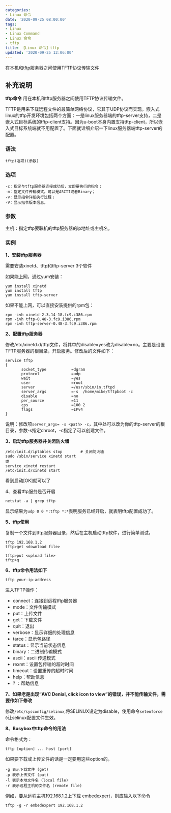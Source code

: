 ```yaml
---
categories:
- Linux 命令
date: '2020-09-25 08:00:00'
tags:
- Linux
- Linux Command
- Linux 命令
- tftp
title: 【Linux 命令】tftp
updated: '2020-09-25 12:06:00'
---
```


在本机和tftp服务器之间使用TFTP协议传输文件

## 补充说明

**tftp命令** 用在本机和tftp服务器之间使用TFTP协议传输文件。

TFTP是用来下载远程文件的最简单网络协议，它其于UDP协议而实现。嵌入式linux的tftp开发环境包括两个方面：一是linux服务器端的tftp-server支持，二是嵌入式目标系统的tftp-client支持。因为u-boot本身内置支持tftp-client，所以嵌入式目标系统端就不用配置了。下面就详细介绍一下linux服务器端tftp-server的配置。

###  语法

```shell
tftp(选项)(参数)
```

###  选项

```shell
-c：指定与tftp服务器连接成功后，立即要执行的指令；
-m：指定文件传输模式。可以是ASCII或者Binary；
-v：显示指令详细执行过程；
-V：显示指令版本信息。
```

###  参数

主机：指定tftp要联机的tftp服务器的ip地址或主机名。

###  实例

 **1、安装tftp服务器** 

需要安装xinetd、tftp和tftp-server 3个软件

如果能上网，通过yum安装：

```shell
yum install xinetd
yum install tftp
yum install tftp-server
```

如果不能上网，可以直接安装提供的rpm包：

```shell
rpm -ivh xinetd-2.3.14-18.fc9.i386.rpm
rpm -ivh tftp-0.48-3.fc9.i386.rpm
rpm -ivh tftp-server-0.48-3.fc9.i386.rpm
```

 **2、配置tftp服务器** 

修改/etc/xinetd.d/tftp文件，将其中的disable=yes改为disable=no。主要是设置TFTP服务器的根目录，开启服务。修改后的文件如下：

```shell
service tftp
{
       socket_type           =dgram
       protocol              =udp
       wait                  =yes
       user                  =root
       server                =/usr/sbin/in.tftpd
       server_args           =-s  /home/mike/tftpboot -c
       disable               =no
       per_source            =11
       cps                   =100 2
       flags                 =IPv4
}
```

说明：修改项`server_args= -s <path> -c`，其中<path>处可以改为你的tftp-server的根目录，参数-s指定chroot，-c指定了可以创建文件。

 **3、启动tftp服务器并关闭防火墙** 

```shell
/etc/init.d/iptables stop        # 关闭防火墙
sudo /sbin/service xinetd start
或
service xinetd restart
/etc/init.d/xinetd start
```

看到启动[OK]就可以了

4、查看tftp服务是否开启

```shell
netstat -a | grep tftp
```

显示结果为`udp 0 0 *:tftp *:*`表明服务已经开启，就表明tftp配置成功了。

 **5、tftp使用** 

复制一个文件到tftp服务器目录，然后在主机启动tftp软件，进行简单测试。

```shell
tftp 192.168.1.2
tftp>get <download file> 

tftp>put <upload file>
tftp>q
```

 **6、tftp命令用法如下** 

```shell
tftp your-ip-address
```

进入TFTP操作：

*   connect：连接到远程tftp服务器
*   mode：文件传输模式
*   put：上传文件
*   get：下载文件
*   quit：退出
*   verbose：显示详细的处理信息
*   tarce：显示包路径
*   status：显示当前状态信息
*   binary：二进制传输模式
*   ascii：ascii 传送模式
*   rexmt：设置包传输的超时时间
*   timeout：设置重传的超时时间
*   help：帮助信息
*   ? ：帮助信息

 **7、如果老是出现“AVC Denial, click icon to view”的错误，并不能传输文件，需要作如下修改** 

修改`/etc/sysconfig/selinux`,将SELINUX设定为disable，使用命令`setenforce 0`让selinux配置文件生效。

 **8、Busybox中tftp命令的用法** 

命令格式为：

```shell
tftp [option] ... host [port]
```

如果要下载或上传文件的话是一定要用这些option的。

```shell
-g 表示下载文件 (get)
-p 表示上传文件 (put)
-l 表示本地文件名 (local file)
-r 表示远程主机的文件名 (remote file)
```

例如，要从远程主机192.168.1.2上下载 embedexpert，则应输入以下命令

```shell
tftp -g -r embedexpert 192.168.1.2
```


